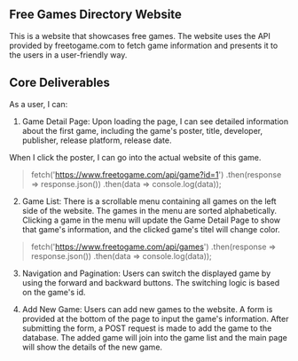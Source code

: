 ## Free Games Directory Website

This is a website that showcases free games. 
The website uses the API provided by freetogame.com 
to fetch game information and presents it to the users in a user-friendly way.

## Core Deliverables

As a user, I can:

1. Game Detail Page: 
Upon loading the page, I can see detailed information about the first game, 
including the game's poster, title, developer, publisher, release platform, release date.

When I click the poster, I can go into the actual website of this game.

>fetch('https://www.freetogame.com/api/game?id=1')
>   .then(response => response.json())
>   .then(data => console.log(data));

2. Game List: 
There is a scrollable menu containing all games on the left side of the website. 
The games in the menu are sorted alphabetically. Clicking a game in the menu will update the Game Detail Page to show that game's information, and the clicked game's titel will change color.

>fetch('https://www.freetogame.com/api/games')
>    .then(response => response.json())
>    .then(data => console.log(data));

3. Navigation and Pagination: 
Users can switch the displayed game by using the forward and backward buttons. 
The switching logic is based on the game's id.

4. Add New Game: 
Users can add new games to the website. 
A form is provided at the bottom of the page to input the game's information.
After submitting the form, a POST request is made to add the game to the database.
The added game will join into the game list and the main page will show the details of the new game.

